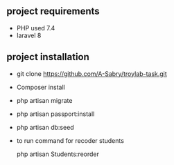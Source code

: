 project requirements
---------------------
- PHP used 7.4
- laravel 8

project installation 
-------------------------------
- git clone https://github.com/A-Sabry/troylab-task.git

- Composer install
 
- php artisan migrate

- php artisan passport:install

- php artisan db:seed 

- to run command for recoder students
 
    php artisan Students:reorder 











